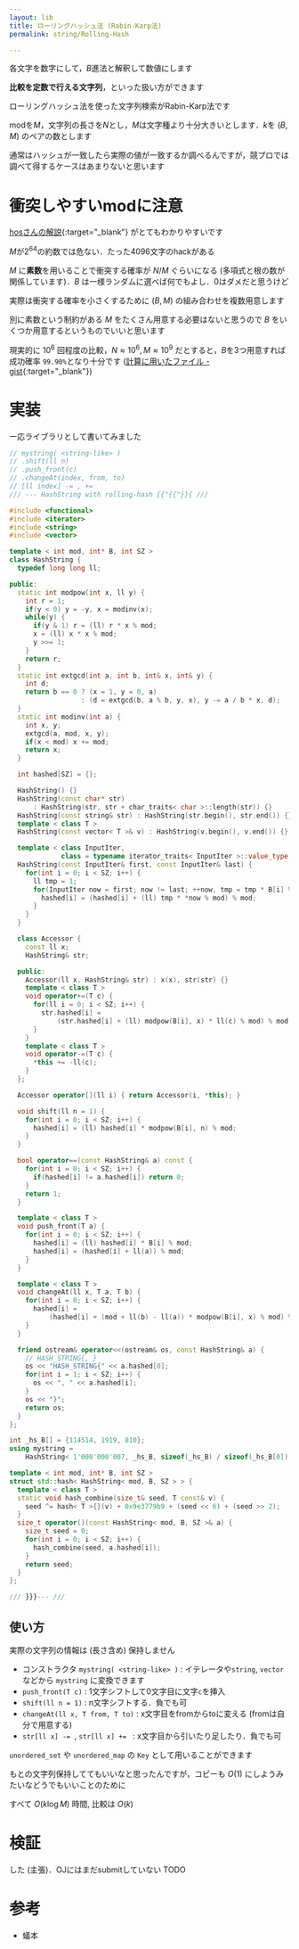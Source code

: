 ```yaml
---
layout: lib
title: ローリングハッシュ法 (Rabin-Karp法)
permalink: string/Rolling-Hash

---
```



各文字を数字にして，$B$進法と解釈して数値にします

**比較を定数で行える文字列**，といった扱い方ができます

ローリングハッシュ法を使った文字列検索がRabin-Karp法です

modを$M$，文字列の長さを$N$とし，$M$は文字種より十分大きいとします．$k$を $(B, M)$ のペアの数とします

通常はハッシュが一致したら実際の値が一致するか調べるんですが，競プロでは調べて得するケースはあまりないと思います

# 衝突しやすいmodに注意

[hosさんの解説](http://hos.ac/blog/#blog0003){:target="_blank"}<!--_--> がとてもわかりやすいです

$M$が$2^64$の約数では危ない．たった4096文字のhackがある

$M$ に**素数**を用いることで衝突する確率が $N/M$ ぐらいになる (多項式と根の数が関係しています)．$B$ は一様ランダムに選べば何でもよし．0はダメだと思うけど

実際は衝突する確率を小さくするために $(B, M)$ の組み合わせを複数用意します

別に素数という制約がある $M$ をたくさん用意する必要はないと思うので $B$ をいくつか用意するというものでいいと思います

現実的に $10^6$ 回程度の比較，$N \approx 10^6, M \approx 10^9$ だとすると，$B$を3つ用意すれば成功確率 `99.90%`となり十分です ([計算に用いたファイル - gist](https://gist.github.com/LumaKernel/709d69a5788c1bf333f5bb7df3777c95){:target="_blank"}<!--_-->)

# 実装

一応ライブラリとして書いてみました


```cpp
// mystring( <string-like> )
// .shift(ll n)
// .push_front(c)
// .changeAt(index, from, to)
// [ll index] -= , +=
/// --- HashString with rolling-hash {{"{{"}}{ ///

#include <functional>
#include <iterator>
#include <string>
#include <vector>

template < int mod, int* B, int SZ >
class HashString {
  typedef long long ll;

public:
  static int modpow(int x, ll y) {
    int r = 1;
    if(y < 0) y = -y, x = modinv(x);
    while(y) {
      if(y & 1) r = (ll) r * x % mod;
      x = (ll) x * x % mod;
      y >>= 1;
    }
    return r;
  }
  static int extgcd(int a, int b, int& x, int& y) {
    int d;
    return b == 0 ? (x = 1, y = 0, a)
                  : (d = extgcd(b, a % b, y, x), y -= a / b * x, d);
  }
  static int modinv(int a) {
    int x, y;
    extgcd(a, mod, x, y);
    if(x < mod) x += mod;
    return x;
  }

  int hashed[SZ] = {};

  HashString() {}
  HashString(const char* str)
      : HashString(str, str + char_traits< char >::length(str)) {}
  HashString(const string& str) : HashString(str.begin(), str.end()) {}
  template < class T >
  HashString(const vector< T >& v) : HashString(v.begin(), v.end()) {}

  template < class InputIter,
             class = typename iterator_traits< InputIter >::value_type >
  HashString(const InputIter& first, const InputIter& last) {
    for(int i = 0; i < SZ; i++) {
      ll tmp = 1;
      for(InputIter now = first; now != last; ++now, tmp = tmp * B[i] % mod) {
        hashed[i] = (hashed[i] + (ll) tmp * *now % mod) % mod;
      }
    }
  }

  class Accessor {
    const ll x;
    HashString& str;

  public:
    Accessor(ll x, HashString& str) : x(x), str(str) {}
    template < class T >
    void operator+=(T c) {
      for(ll i = 0; i < SZ; i++) {
        str.hashed[i] =
            (str.hashed[i] + (ll) modpow(B[i], x) * ll(c) % mod) % mod;
      }
    }
    template < class T >
    void operator-=(T c) {
      *this += -ll(c);
    }
  };

  Accessor operator[](ll i) { return Accessor(i, *this); }

  void shift(ll n = 1) {
    for(int i = 0; i < SZ; i++) {
      hashed[i] = (ll) hashed[i] * modpow(B[i], n) % mod;
    }
  }

  bool operator==(const HashString& a) const {
    for(int i = 0; i < SZ; i++) {
      if(hashed[i] != a.hashed[i]) return 0;
    }
    return 1;
  }

  template < class T >
  void push_front(T a) {
    for(int i = 0; i < SZ; i++) {
      hashed[i] = (ll) hashed[i] * B[i] % mod;
      hashed[i] = (hashed[i] + ll(a)) % mod;
    }
  }

  template < class T >
  void changeAt(ll x, T a, T b) {
    for(int i = 0; i < SZ; i++) {
      hashed[i] =
          (hashed[i] + (mod + ll(b) - ll(a)) * modpow(B[i], x) % mod) % mod;
    }
  }

  friend ostream& operator<<(ostream& os, const HashString& a) {
    // HASH_STRING{, }
    os << "HASH_STRING{" << a.hashed[0];
    for(int i = 1; i < SZ; i++) {
      os << ", " << a.hashed[i];
    }
    os << "}";
    return os;
  }
};

int _hs_B[] = {114514, 1919, 810};
using mystring =
    HashString< 1'000'000'007, _hs_B, sizeof(_hs_B) / sizeof(_hs_B[0]) >;

template < int mod, int* B, int SZ >
struct std::hash< HashString< mod, B, SZ > > {
  template < class T >
  static void hash_combine(size_t& seed, T const& v) {
    seed ^= hash< T >{}(v) + 0x9e3779b9 + (seed << 6) + (seed >> 2);
  }
  size_t operator()(const HashString< mod, B, SZ >& a) {
    size_t seed = 0;
    for(int i = 0; i < SZ; i++) {
      hash_combine(seed, a.hashed[i]);
    }
    return seed;
  }
};

/// }}}--- ///
```


## 使い方

実際の文字列の情報は (長さ含め) 保持しません

* コンストラクタ `mystring( <string-like> )` : イテレータや`string`, `vector` などから `mystring` に変換できます
* `push_front(T c)` : 1文字シフトして0文字目に文字`c`を挿入
* `shift(ll n = 1)` : n文字シフトする．負でも可
* `changeAt(ll x, T from, T to)` : x文字目をfromからtoに変える (fromは自分で用意する)
* `str[ll x] -= `, `str[ll x] += ` : x文字目から引いたり足したり．負でも可

`unordered_set` や `unordered_map` の `Key` として用いることができます

もとの文字列保持しててもいいなと思ったんですが，コピーも $O(1)$ にしようみたいなどうでもいいことのために

すべて $O(k\log M)$ 時間, 比較は $O(k)$

# 検証

した (主張)．OJにはまだsubmitしていない TODO

# 参考

* 蟻本

